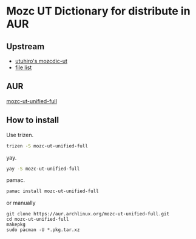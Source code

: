 ﻿# Mozc UT Dictionary for distribute in AUR

## Upstream

- [utuhiro's mozcdic-ut](http://linuxplayers.g1.xrea.com/mozc-ut.html)
- [file list](https://osdn.net/users/utuhiro/pf/utuhiro/files/)

## AUR

[mozc-ut-unified-full](https://aur.archlinux.org/packages/mozc-ut-unified-full/)

## How to install

Use trizen.

```bash
trizen -S mozc-ut-unified-full
```

yay.

```bash
yay -S mozc-ut-unified-full
```

pamac.

```bash
pamac install mozc-ut-unified-full
```

or manually

```
git clone https://aur.archlinux.org/mozc-ut-unified-full.git
cd mozc-ut-unified-full
makepkg
sudo pacman -U *.pkg.tar.xz
```
